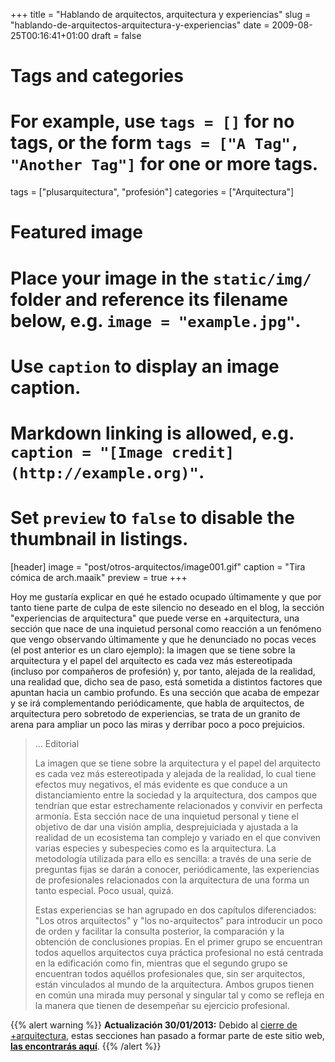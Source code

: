 +++
title = "Hablando de arquitectos, arquitectura y experiencias"
slug = "hablando-de-arquitectos-arquitectura-y-experiencias"
date = 2009-08-25T00:16:41+01:00
draft = false

# Tags and categories
# For example, use `tags = []` for no tags, or the form `tags = ["A Tag", "Another Tag"]` for one or more tags.
tags = ["plusarquitectura", "profesión"]
categories = ["Arquitectura"]

# Featured image
# Place your image in the `static/img/` folder and reference its filename below, e.g. `image = "example.jpg"`.
# Use `caption` to display an image caption.
#   Markdown linking is allowed, e.g. `caption = "[Image credit](http://example.org)"`.
# Set `preview` to `false` to disable the thumbnail in listings.
[header]
image = "post/otros-arquitectos/image001.gif"
caption = "Tira cómica de arch.maaik"
preview = true
+++

Hoy me gustaría explicar en qué he estado ocupado últimamente y que por tanto tiene parte de culpa de este silencio no deseado en el blog, la sección "experiencias de arquitectura" que puede verse en +arquitectura, una sección que nace de una inquietud personal como reacción a un fenómeno que vengo observando últimamente y que he denunciado no pocas veces (el post anterior es un claro ejemplo): la imagen que se tiene sobre la arquitectura y el papel del arquitecto es cada vez más estereotipada (incluso por compañeros de profesión) y, por tanto, alejada de la realidad, una realidad que, dicho sea de paso, está sometida a distintos factores que apuntan hacia un cambio profundo.  Es una sección que acaba de empezar y se irá complementando periódicamente, que habla de arquitectos, de arquitectura  pero sobretodo de experiencias, se trata de un granito de arena para ampliar un poco las miras y derribar poco a poco prejuicios.

>... Editorial
>
>La imagen que se tiene sobre la arquitectura y el papel del arquitecto es cada vez más estereotipada y alejada de la realidad, lo cual tiene efectos muy negativos, el más evidente es que conduce a un distanciamiento entre la sociedad y la arquitectura, dos campos que tendrían que estar estrechamente relacionados y convivir en perfecta armonía. Esta sección nace de una inquietud personal y tiene el objetivo de dar una visión amplia, desprejuiciada y ajustada a la realidad de un ecosistema tan complejo y variado en el que conviven varias especies y subespecies como es la arquitectura. La metodología utilizada para ello es sencilla:  a través de una serie de preguntas fijas se darán a conocer, periódicamente,  las experiencias de profesionales relacionados con  la arquitectura de una forma un tanto especial. Poco usual, quizá.
>
>Estas experiencias se han agrupado en dos capítulos diferenciados: "Los otros arquitectos" y "los no-arquitectos" para introducir un poco de orden y facilitar la consulta posterior, la comparación y la obtención de conclusiones propias. En el primer grupo se encuentran todos aquellos arquitectos cuya práctica profesional no está centrada en la edificación como fin, mientras que el segundo grupo se encuentran todos aquéllos profesionales que, sin ser arquitectos, están vinculados al mundo de la arquitectura. Ambos grupos tienen en común una mirada muy personal y singular tal y como se refleja en la manera que tienen de desempeñar su ejercicio profesional.

{{% alert warning %}}
**Actualización 30/01/2013:** Debido al [cierre de +arquitectura](/blog/2013/01/31/-arquitectura-despedida-y-cierre/), estas secciones han pasado a formar parte de este sitio web, **[las encontrarás aquí](/experiencias-arquitectonicas/)**.
{{% /alert %}}
